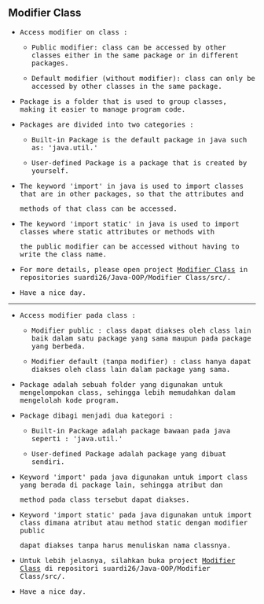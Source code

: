 ## Modifier Class

- <samp>Access modifier on class :</samp>

     - <samp>Public modifier: class can be accessed by other classes either in the same package or in different packages.</samp>
    
     - <samp>Default modifier (without modifier): class can only be accessed by other classes in the same package.</samp>

- <samp>Package is a folder that is used to group classes, making it easier to manage program code.</samp>

- <samp>Packages are divided into two categories :</samp>

  - <samp>Built-in Package is the default package in java such as: 'java.util.'</samp>

  - <samp>User-defined Package is a package that is created by yourself.</samp>

- <samp>The keyword 'import' in java is used to import classes that are in other packages, so that the attributes and </samp>
 
  <samp>methods of that class can be accessed.</samp>
  
- <samp>The keyword 'import static' in java is used to import classes where static attributes or methods with</samp> 
   
  <samp>the public modifier can be accessed without having to write the class name.</samp>
  
- <samp>For more details, please open project [Modifier Class](https://github.com/suardi26/Java-OOP/tree/main/Modifier%20Class/src) in repositories suardi26/Java-OOP/Modifier Class/src/.</samp>

- <samp>Have a nice day.</samp>

---

- <samp>Access modifier pada class :</samp>

  - <samp>Modifier public : class dapat diakses oleh class lain baik dalam satu package yang sama maupun pada package yang berbeda.</samp>

  - <samp>Modifier default (tanpa modifier) : class hanya dapat diakses oleh class lain dalam package yang sama.</samp>

- <samp>Package adalah sebuah folder yang digunakan untuk mengelompokan class, sehingga lebih memudahkan dalam mengelolah kode program.</samp>

- <samp>Package dibagi menjadi dua kategori :</samp>

  - <samp>Built-in Package adalah package bawaan pada java seperti : 'java.util.'</samp>

  - <samp>User-defined Package adalah package yang dibuat sendiri.</samp>

- <samp>Keyword 'import' pada java digunakan untuk import class yang berada di package lain, sehingga atribut dan</samp> 
 
  <samp>method pada class tersebut dapat diakses.</samp>
  
- <samp>Keyword 'import static' pada java digunakan untuk import class dimana atribut atau method static dengan modifier public</samp> 
 
  <samp>dapat diakses tanpa harus menuliskan nama classnya.</samp>
  
- <samp>Untuk lebih jelasnya, silahkan buka project [Modifier Class](https://github.com/suardi26/Java-OOP/tree/main/Modifier%20Class/src) di repositori suardi26/Java-OOP/Modifier Class/src/.</samp>

- <samp>Have a nice day.</samp>


